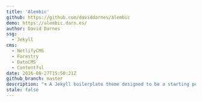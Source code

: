 ```yaml
---
title: 'Alembic'
github: https://github.com/daviddarnes/alembic
demo: https://alembic.darn.es/
author: David Darnes
ssg:
  - Jekyll
cms:
  - NetlifyCMS
  - Forestry
  - DatoCMS
  - Contentful
date: 2016-08-27T15:50:21Z
github_branch: master
description: "⚗️ A Jekyll boilerplate theme designed to be a starting point for any Jekyll website"
stale: false
---
```

